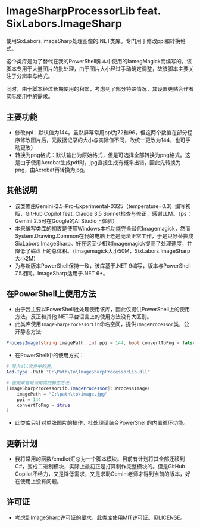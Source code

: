 ﻿# ImageSharpProcessorLib feat. SixLabors.ImageSharp

使用SixLabors.ImageSharp处理图像的.NET类库。专门用于修改ppi和转换格式。

这个类库是为了替代在我的PowerShell脚本中使用的IamegMagick而编写的。该脚本专用于大量图片的批处理，由于图片大小经过手动确定调整，故该脚本主要关注于分辨率与格式。

同时，由于脚本经过长期使用的积累，考虑到了部分特殊情况，其设置更贴合作者实际使用中的需求。

## 主要功能

- 修改ppi：默认值为144。虽然屏幕常用ppi为72和96，但这两个数值在部分程序修改图片后，元数据记录的大小与实际值不同，故统一更改为144，也可手动更改）
- 转换为png格式：默认输出为原始格式，但是可选择全部转换为png格式。这是由于使用Acrobat生成pdf时，jpg直接生成有概率出错，因此先转换为png，由Acrobat再转换为jpg。

## 其他说明

- 该类库由Gemini-2.5-Pro-Experimental-0325（temperature=0.3）编写初版，GitHub Copilot feat. Claude 3.5 Sonnet检查与修正，感谢LLM。（ps：Gemini 2.5可在Google的AI Studio上体验）
- 本来编写类库的初衷是使用Windows本机功能完全替代Imagemagick，然而System.Drawing.Common在我的电脑上老是无法正常工作，于是只好替换成SixLabors.ImageSharp。好在这至少相对Imagemagick提高了处理速度，并降低了磁盘上的总体积。（Imagemagick大小50M，SixLabors.ImageSharp大小2M）
- 为与新版本PowerShell保持一致，该库基于.NET 9编写，版本与PowerShell 7.5相同。ImageSharp适用于.NET 6+。

## 在PowerShell上使用方法

- 由于我主要以PowerShell批处理使用该库，因此仅提供PowerShell上的使用方法。反正和其他.NET平台语言上的使用方法没有大区别。
- 此类库使用`ImageSharpProcessorLib`命名空间，提供`ImageProcessor`类，公开静态方法:

```csharp
ProcessImage(string imagePath, int ppi = 144, bool convertToPng = false)
```

- 在PowerShell中的使用方式：

```powershell
# 导入dll文件中的类。
Add-Type -Path "C:\Path\To\ImageSharpProcessorLib.dll"

# 使用双冒号调用类的静态方法。
[ImageSharpProcessorLib.ImageProcessor]::ProcessImage(
    imagePath = "C:\path\to\image.jpg"
    ppi = 144
    convertToPng = $true
)
```

- 此类库只针对单张图片的操作，批处理请结合PowerShell的内置循环功能。

## 更新计划

- 我将常用的函数/cmdlet汇总为一个脚本模块。目前有计划将其全部迁移到C#，变成二进制模块，实际上最初正是打算制作完整模块的。但是GitHub Copilot不给力，又是降低需求，又是求助Gemini老师才得到当前的版本，好在使用上没有问题。


## 许可证
- 考虑到ImageSharp许可证的要求，此类库使用MIT许可证。见[LICENSE](./LICENSE)。

